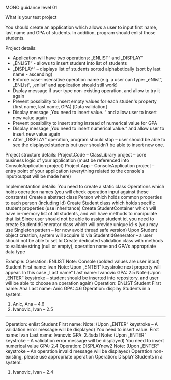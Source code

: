 MONO guidance level 01



What is your test project

You should create an application which allows a user to input first name, last name and GPA of students. In addition, program should enlist those students.


Project details:
- Application will have two operations: „ENLIST“ and „DISPLAY“
- „ENLIST“ - allows to insert student into list of students
- „DISPLAY“ – displays list of students sorted alphabetically (sort by last name - ascending)
- Enforce case-insensitive operation name (e.g. a user can type: „eNlist“, „ENLIst“, „enlist“ and application should still work)
- Dsplay message if user type non-existing operation, and allow to try it again
- Prevent possibility to insert empty values for each studen's property (first name, last name, GPA) [Data validation]
- Display message „You need to insert value. “ and allow user to insert new value again
- Prevent possibility to insert string instead of numerical value for GPA
- Display message „You need to insert numerical value.“ and allow user to insert new value again
- After „DISPLAY“ operation, program should stop – user should be able to see the displayed students but user shouldn't be able to insert new one.


Project structure details:
Project.Code – ClassLibrary project – core business logic of your application (must be referenced into ConsoleApplication project)
Project.App – ConsoleApplication project – entry point of your application (everything related to the console's input/output will be made here)


Implementantion details:
You need to create a static class Operations which holds operation names (you will check operation input against these constants)
Create a abstract class Person which holds common properties to each person (including Id)
Create Student class which holds specific student properties (use inheritance)
Create StudentContainer which will have in-memory list of all students, and will have methods to manipulate that list
Since user should not be able to assign student id, you need to create StudentIdGenerator class which will provide unique id-s (you may use Singleton pattern – for now avoid thread safe version)
Upon Student object creation, system will acquire Id via StudentIdGenerator – a user should not be able to set Id
Create dedicated validation class with methods to validate string (null or empty), operation name and GPA's appropriate data type


Example:
Operation: ENLIST     Note: Console (bolded values are user input)
Student
First name: Ivan          Note: Upon „ENTER“ keystroke next property will appear. In this case „Last name“
Last name: Ivanovic
GPA: 2.5                      Note:(Upon „ENTER“ keystroke – student should be inserted into repository, and user will be able to choose an operation again)
Operation: ENLIST
Student
First name: Ana
Last name: Anic
GPA: 4.6
Operation: display
Students in a system:
1. Anic, Ana – 4.6
2. Ivanovic, Ivan – 2.5

----------------------------------------

Operation: enlist
Student
First name: 			Note: (Upon „ENTER“ keystroke – A validation error message will be displayed)
You need to insert value.
First name: Ivan
Last name: Ivanovic
GPA: 2.4sda! 			Note: (Upon „ENTER“ keystroke – A validation error message will be displayed)
You need to insert numerical value
GPA: 2.4
Operation: DISPLAYnew2 	Note: (Upon „ENTER“ keystroke – An operation invalid message will be displayed)
Operation non-existing, please use appropriate operation
Operation: DIsplaY
Students in a system:
1. Ivanovic, Ivan – 2.4

